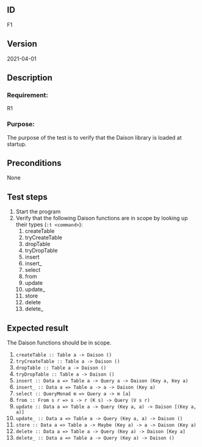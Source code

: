 ## ID

F1

## Version

2021-04-01

## Description

### Requirement:

R1

### Purpose:

The purpose of the test is to verify that the Daison library is loaded at startup.

## Preconditions

None

## Test steps

1. Start the program
2. Verify that the following Daison functions are in scope by looking up their types (`:t <command>`):
    1. createTable
    2. tryCreateTable
    3. dropTable
    4. tryDropTable
    5. insert
    6. insert\_
    7. select
    8. from
    9. update
    10. update\_
    11. store
    12. delete
    13. delete\_

## Expected result

The Daison functions should be in scope.

1. `createTable :: Table a -> Daison ()`
2. `tryCreateTable :: Table a -> Daison ()`
3. `dropTable :: Table a -> Daison ()`
4. `tryDropTable :: Table a -> Daison ()`
5. `insert :: Data a => Table a -> Query a -> Daison (Key a, Key a)`
6. `insert_ :: Data a => Table a -> a -> Daison (Key a)`
7. `select :: QueryMonad m => Query a -> m [a]`
8. `from :: From s r => s -> r (K s) -> Query (V s r)`
9. `update :: Data a => Table a -> Query (Key a, a) -> Daison [(Key a, a)]`
10. `update_ :: Data a => Table a -> Query (Key a, a) -> Daison ()`
11. `store :: Data a => Table a -> Maybe (Key a) -> a -> Daison (Key a)`
12. `delete :: Data a => Table a -> Query (Key a) -> Daison [Key a]`
13. `delete_ :: Data a => Table a -> Query (Key a) -> Daison ()`
